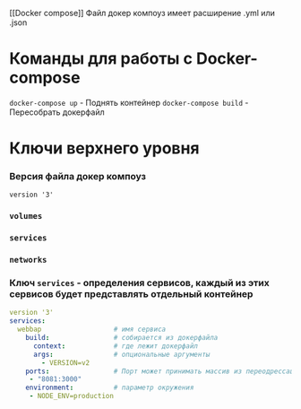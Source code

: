 [[Docker compose]]
Файл докер компоуз имеет расширение .yml или .json

# Команды для работы с Docker-compose

`docker-compose up` - Поднять контейнер
`docker-compose build`    - Пересобрать докерфайл


# Ключи верхнего уровня
### Версия файла докер компоуз

`version '3' ` 
###  `volumes`

### `services`
### `networks`



### Ключ `services` - определения сервисов, каждый из этих сервисов будет представлять отдельный контейнер

```.yml
version '3'
services:
  webbap                  # имя сервиса
    build:                # собирается из докерфайла
      context:            # где лежит докерфайл
      args:               # опциональные аргументы
        - VERSION=v2  
    ports:                # Порт может принимать массив из переодрессаций
     - "8081:3000"
    environment:          # параметр окружения
	 - NODE_ENV=production
```

